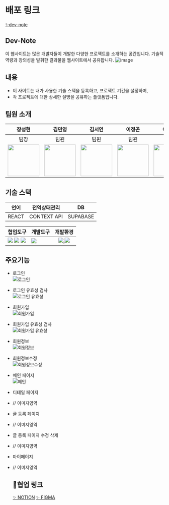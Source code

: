# 배포 링크
[✨dev-note](https://dev-note-two.vercel.app/)

## Dev-Note
 이 웹사이트는 많은 개발자들이 개발한 다양한 프로젝트를 소개하는 공간입니다. 
 기술적 역량과 창의성을 발휘한 결과물을 웹사이트에서 공유합니다.
 ![image](https://github.com/user-attachments/assets/fbd2e9ed-053d-4978-98d2-5849b47e58d0)


## 내용
- 이 사이트는 내가 사용한 기술 스택을 등록하고, 프로젝트 기간을 설정하며,
- 각 프로젝트에 대한 상세한 설명을 공유하는 플랫폼입니다.

## 팀원 소개
|장성현|김민영|김서연|이정곤|이지영|
|------|---|---|---|---|
| <div align="center">팀장</div> | <div align="center">팀원</div> | <div align="center">팀원</div> | <div align="center">팀원</div> | <div align="center">팀원</div> |
|<img src = "https://img.freepik.com/free-psd/3d-rendering-avatar_23-2150833554.jpg?t=st=1725346218~exp=1725349818~hmac=72b3e4c11bc115378cf884c168746d11daf33ec1c06c207f61dcda0b1d7f4b5a&w=740" width="100px">|<img src = "https://img.freepik.com/free-psd/3d-illustration-person_23-2149436192.jpg?t=st=1725346402~exp=1725350002~hmac=88febe53a06e89c759a76742c809b0eaf936e9445553f4aea28505ca43af82a4&w=740" width="100px">|<img src = "https://img.freepik.com/free-psd/3d-render-avatar-character_23-2150611765.jpg?t=st=1725346475~exp=1725350075~hmac=64684866c5006dfdcb2fa2e991dd74c74779712c3b9daa59d608b6989e577f51&w=740" width="100px">|<img src = "https://img.freepik.com/free-psd/3d-render-avatar-character_23-2150611740.jpg?ga=GA1.1.1333528693.1725114102&semt=ais_hybrid" width="100px">|<img src = "https://img.freepik.com/free-psd/3d-illustration-person-with-long-hair_23-2149436197.jpg?t=st=1725346567~exp=1725350167~hmac=4d85cfc47889823eedb425a963635dc0e82f09ea2d8783d8151f0f2c0895350e&w=740" width="100px">|

## 기술 스택
|언어|전역상태관리|DB|
|------|---|---|
| <div align="center">REACT</div> | <div align="center">CONTEXT API</div> | <div align="center">SUPABASE</div> |

|협업도구|개발도구|개발환경|
|------|---|---|
| <img src="https://img.shields.io/badge/github-181717?style=for-the-badge&logo=github&logoColor=white"> <img src="https://img.shields.io/badge/figma-E51050?style=for-the-badge&logo=figma&logoColor=white"> <img src="https://img.shields.io/badge/slack-4A154B?style=for-the-badge&logo=slack&logoColor=white"> | <img src="https://img.shields.io/badge/vsCode-147EFB?style=for-the-badge&logo=vsCode&logoColor=white"> | <div align="center"><img src="https://img.shields.io/badge/window-4381C3?style=for-the-badge&logo=window&logoColor=white">,<img src="https://img.shields.io/badge/mac-334455?style=for-the-badge&logo=Mac&logoColor=white"></div> |

## 주요기능
- 로그인
</br>![로그인](https://github.com/user-attachments/assets/8f5a4934-4259-4c0e-b29d-6487b1034e88)

- 로그인 유효성 검사
</br>![로그인 유효성](https://github.com/user-attachments/assets/726e45e4-4b42-4c23-a328-03b5c7cda64e)

- 회원가입
</br>![회원가입](https://github.com/user-attachments/assets/e1604510-993f-457e-bf0b-a191db7dee03)

- 회원가입 유효성 검사
</br>![회원가입 유효성](https://github.com/user-attachments/assets/a381425a-9449-4a6e-82df-49a381aad5b7)

- 회원정보
</br>![회원정보](https://github.com/user-attachments/assets/157a9d90-7815-420a-b8f3-97262f1111da)

- 회원정보수정
</br>![회원정보수정](https://github.com/user-attachments/assets/0fa8b01a-6b83-4172-9652-14e4ce365157)

- 메인 페이지
</br> ![메인](https://github.com/user-attachments/assets/fbd2e9ed-053d-4978-98d2-5849b47e58d0)

- 디테일 페이지
- // 이미지영역

- 글 등록 페이지
- // 이미지영역

- 글 등록 페이지 수정 삭제
- // 이미지영역

- 마이페이지
- // 이미지영역

  ## 🔗협업 링크
  [✨ NOTION](https://www.notion.so/teamsparta/2-2-fbcbe36868a04569a5536a6b5bf3dd62)
  [✨ FIGMA](https)
